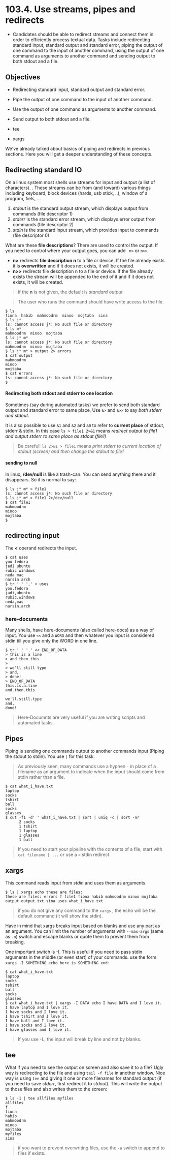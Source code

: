 # 103.4. Use streams, pipes and redirects 

- Candidates should be able to redirect streams and connect them in order to efficiently process textual data. Tasks include redirecting standard input, standard output and standard error, piping the output of one command to the input of another command, using the output of one command as arguments to another command and sending output to both stdout and a file.

## Objectives
- Redirecting standard input, standard output and standard error.
- Pipe the output of one command to the input of another command.
- Use the output of one command as arguments to another command.
- Send output to both stdout and a file.


- tee
- xargs

We've already talked about basics of piping and redirects in previous sections. Here you will get a deeper understanding of these concepts.

## Redirecting standard IO
On a linux system most shells use streams for input and output (a list of characters). 
.
These streams can be from (and toward) various things including keyboard, block devices (hards, usb stick, ..), window of a program, fiels, ...

1. *stdout* is the standard output stream, which displays output from commands (file descriptor 1)
2. *stderr* is the standard error stream, which displays error output from commands (file descriptor 2)
3. *stdin* is the standard input stream, which provides input to commands (file descriptor 0)

What are these **file descriptions**? There are used to control the output. If you need to control where your output goes, you can add ```` n>```` or ````n>>````. 
* **n>** redirects **file description n** to a file or device. If the file already exists it is **overwritten** and if it does not exists, it will be created.
* **n>>** redirects file description n to a file or device. If the file already exists the stream will be appended to the end of it and if it does not exists, it will be created.

> if the **n** is not given, the  default is *standard output*

> The user who runs the command should have write access to the file.

````
$ ls 
fiona  habib  mahmoodrm  minoo	mojtaba  sina
$ ls j* 
ls: cannot access j*: No such file or directory
$ ls m* 
mahmoodrm  minoo  mojtaba
$ ls j* m* 
ls: cannot access j*: No such file or directory
mahmoodrm  minoo  mojtaba
$ ls j* m* > output 2> errors
$ cat output 
mahmoodrm
minoo
mojtaba
$ cat errors 
ls: cannot access j*: No such file or directory
$ 
````

#### Redirecting both stdout and stderr to one location
Sometimes (say during automated tasks) we prefer to send both standard output and standard error to same place, Use ````&>```` and ````&>>```` to say *both stderr and stdout*. 

It is also possible to use `&1` and `&2` and `&0` to refer to **current place** of stdout, stderr & stdin.  In this case `ls > file1 2>&1` means *redirect output to file1 and output stderr to same place as stdout (file1)*

> Be careful! `ls 2>&1 > file1` means *print stderr to current location of stdout (screen) and then change the stdout to file1*

#### sending to null
In linux, **/dev/null** is like a trash-can. You can send anything there and it disappears. So it is normal to say:

```
$ ls j* m* > file1
ls: cannot access j*: No such file or directory
$ ls j* m* > file1 2>/dev/null
$ cat file1 
mahmoodrm
minoo
mojtaba
$ 

```

## redirecting input
The **<** operand redirects the input. 

```
$ cat uses 
you fedora
jadi ubuntu
rubic windows
neda mac
narsin arch
$ tr ' ' ',' < uses 
you,fedora
jadi,ubuntu
rubic,windows
neda,mac
narsin,arch
```

### here-documents
Many shells, have here-documents (also called here-docs) as a way of input. You use `<<` and a `WORD` and then whatever you input is considered stdin till you give only the WORD in one line.

```
$ tr ' ' '.' << END_OF_DATA
> this is a line
> and then this
> 
> we'll still type
> and,
> done!
> END_OF_DATA
this.is.a.line
and.then.this

we'll.still.type
and,
done!
```

> Here-Documnts are very useful if you are writing scripts and automated tasks.

## Pipes
Piping is sending one commands output to another commands input (Piping the stdout to stdin). You use `|` for this task. 

> As previously seen, many commands use a hyphen `-` in place of a filename as an argument to indicate when the input should come from stdin rather than a file.

```
$ cat what_i_have.txt 
laptop
socks
tshirt
ball
socks
glasses
$ cut -f1 -d' ' what_i_have.txt | sort | uniq -c | sort -nr 
      2 socks
      1 tshirt
      1 laptop
      1 glasses
      1 ball
```

> If you need to start your pipeline with the contents of a file, start with `cat filename | ...` or use a `<` stdin redirect.

## xargs

This command reads input from *stdin* and uses them as arguments.

```
$ ls | xargs echo these are files: 
these are files: errors f file1 fiona habib mahmoodrm minoo mojtaba output output.txt sina uses what_i_have.txt
```

> if you do not give any command to the `xargs` , the echo will be the default command (it will show the stdin).

Have in mind that xargs breaks input based on blanks and use any part as an argument. You can limit the number of arguments with ```--max-args``` (same as `-n`) switch and escape blanks or quote them to prevent them from breaking. 

One important switch is -I. This is useful if you need to pass stdin arguments in the middle (or even start) of your commands. use the form `xargs -I SOMETHING echo here is SOMETHING end`:

```
$ cat what_i_have.txt 
laptop
socks
tshirt
ball
socks
glasses
$ cat what_i_have.txt | xargs -I DATA echo I have DATA and I love it.
I have laptop and I love it.
I have socks and I love it.
I have tshirt and I love it.
I have ball and I love it.
I have socks and I love it.
I have glasses and I love it.
```

> If you use -L, the input will break by line and not by blanks.

## tee
What if you need to see the output on screen and also save it to a file? Ugly way is redirecting to the file and using `tail -f file` in another window. Nice way is using `tee` and giving it one or more filenames for standard output (if you need to save *stderr*, first redirect it to *stdout*). This will write the output to those files and also writes them to the screen:

```
$ ls -1 | tee allfiles myfiles
allfiles
f
fiona
habib
mahmoodrm
minoo
mojtaba
myfiles
sina
```
> if you want to prevent overwriting files, use the `-a` switch to append to files if exists.


